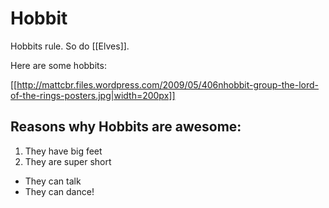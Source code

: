 # Hobbit

Hobbits rule. So do [[Elves]].

Here are some hobbits:

[[http://mattcbr.files.wordpress.com/2009/05/406nhobbit-group-the-lord-of-the-rings-posters.jpg|width=200px]]

## Reasons why Hobbits are awesome:

1. They have big feet
2. They are super short

* They can talk
* They can dance!